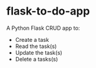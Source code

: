 # flask-to-do-app
A Python Flask CRUD app to:
- Create a task
- Read the task(s)
- Update the task(s)
- Delete a tasks(s)

